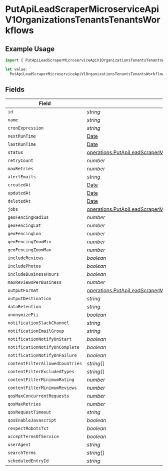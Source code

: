 # PutApiLeadScraperMicroserviceApiV1OrganizationsTenantsTenantsWorkflows

## Example Usage

```typescript
import { PutApiLeadScraperMicroserviceApiV1OrganizationsTenantsTenantsWorkflows } from "oppulence-backend-sdk/models/operations";

let value:
  PutApiLeadScraperMicroserviceApiV1OrganizationsTenantsTenantsWorkflows = {};
```

## Fields

| Field                                                                                                                                                                                                                                                        | Type                                                                                                                                                                                                                                                         | Required                                                                                                                                                                                                                                                     | Description                                                                                                                                                                                                                                                  |
| ------------------------------------------------------------------------------------------------------------------------------------------------------------------------------------------------------------------------------------------------------------ | ------------------------------------------------------------------------------------------------------------------------------------------------------------------------------------------------------------------------------------------------------------ | ------------------------------------------------------------------------------------------------------------------------------------------------------------------------------------------------------------------------------------------------------------ | ------------------------------------------------------------------------------------------------------------------------------------------------------------------------------------------------------------------------------------------------------------ |
| `id`                                                                                                                                                                                                                                                         | *string*                                                                                                                                                                                                                                                     | :heavy_minus_sign:                                                                                                                                                                                                                                           | N/A                                                                                                                                                                                                                                                          |
| `name`                                                                                                                                                                                                                                                       | *string*                                                                                                                                                                                                                                                     | :heavy_minus_sign:                                                                                                                                                                                                                                           | N/A                                                                                                                                                                                                                                                          |
| `cronExpression`                                                                                                                                                                                                                                             | *string*                                                                                                                                                                                                                                                     | :heavy_minus_sign:                                                                                                                                                                                                                                           | N/A                                                                                                                                                                                                                                                          |
| `nextRunTime`                                                                                                                                                                                                                                                | [Date](https://developer.mozilla.org/en-US/docs/Web/JavaScript/Reference/Global_Objects/Date)                                                                                                                                                                | :heavy_minus_sign:                                                                                                                                                                                                                                           | N/A                                                                                                                                                                                                                                                          |
| `lastRunTime`                                                                                                                                                                                                                                                | [Date](https://developer.mozilla.org/en-US/docs/Web/JavaScript/Reference/Global_Objects/Date)                                                                                                                                                                | :heavy_minus_sign:                                                                                                                                                                                                                                           | N/A                                                                                                                                                                                                                                                          |
| `status`                                                                                                                                                                                                                                                     | [operations.PutApiLeadScraperMicroserviceApiV1OrganizationsTenantsTenantsResponse200ApplicationJSONResponseBodyStatus](../../models/operations/putapileadscrapermicroserviceapiv1organizationstenantstenantsresponse200applicationjsonresponsebodystatus.md) | :heavy_minus_sign:                                                                                                                                                                                                                                           | N/A                                                                                                                                                                                                                                                          |
| `retryCount`                                                                                                                                                                                                                                                 | *number*                                                                                                                                                                                                                                                     | :heavy_minus_sign:                                                                                                                                                                                                                                           | N/A                                                                                                                                                                                                                                                          |
| `maxRetries`                                                                                                                                                                                                                                                 | *number*                                                                                                                                                                                                                                                     | :heavy_minus_sign:                                                                                                                                                                                                                                           | N/A                                                                                                                                                                                                                                                          |
| `alertEmails`                                                                                                                                                                                                                                                | *string*                                                                                                                                                                                                                                                     | :heavy_minus_sign:                                                                                                                                                                                                                                           | N/A                                                                                                                                                                                                                                                          |
| `createdAt`                                                                                                                                                                                                                                                  | [Date](https://developer.mozilla.org/en-US/docs/Web/JavaScript/Reference/Global_Objects/Date)                                                                                                                                                                | :heavy_minus_sign:                                                                                                                                                                                                                                           | N/A                                                                                                                                                                                                                                                          |
| `updatedAt`                                                                                                                                                                                                                                                  | [Date](https://developer.mozilla.org/en-US/docs/Web/JavaScript/Reference/Global_Objects/Date)                                                                                                                                                                | :heavy_minus_sign:                                                                                                                                                                                                                                           | N/A                                                                                                                                                                                                                                                          |
| `deletedAt`                                                                                                                                                                                                                                                  | [Date](https://developer.mozilla.org/en-US/docs/Web/JavaScript/Reference/Global_Objects/Date)                                                                                                                                                                | :heavy_minus_sign:                                                                                                                                                                                                                                           | N/A                                                                                                                                                                                                                                                          |
| `jobs`                                                                                                                                                                                                                                                       | [operations.PutApiLeadScraperMicroserviceApiV1OrganizationsTenantsTenantsJobs](../../models/operations/putapileadscrapermicroserviceapiv1organizationstenantstenantsjobs.md)[]                                                                               | :heavy_minus_sign:                                                                                                                                                                                                                                           | N/A                                                                                                                                                                                                                                                          |
| `geoFencingRadius`                                                                                                                                                                                                                                           | *number*                                                                                                                                                                                                                                                     | :heavy_minus_sign:                                                                                                                                                                                                                                           | N/A                                                                                                                                                                                                                                                          |
| `geoFencingLat`                                                                                                                                                                                                                                              | *number*                                                                                                                                                                                                                                                     | :heavy_minus_sign:                                                                                                                                                                                                                                           | N/A                                                                                                                                                                                                                                                          |
| `geoFencingLon`                                                                                                                                                                                                                                              | *number*                                                                                                                                                                                                                                                     | :heavy_minus_sign:                                                                                                                                                                                                                                           | N/A                                                                                                                                                                                                                                                          |
| `geoFencingZoomMin`                                                                                                                                                                                                                                          | *number*                                                                                                                                                                                                                                                     | :heavy_minus_sign:                                                                                                                                                                                                                                           | N/A                                                                                                                                                                                                                                                          |
| `geoFencingZoomMax`                                                                                                                                                                                                                                          | *number*                                                                                                                                                                                                                                                     | :heavy_minus_sign:                                                                                                                                                                                                                                           | N/A                                                                                                                                                                                                                                                          |
| `includeReviews`                                                                                                                                                                                                                                             | *boolean*                                                                                                                                                                                                                                                    | :heavy_minus_sign:                                                                                                                                                                                                                                           | N/A                                                                                                                                                                                                                                                          |
| `includePhotos`                                                                                                                                                                                                                                              | *boolean*                                                                                                                                                                                                                                                    | :heavy_minus_sign:                                                                                                                                                                                                                                           | N/A                                                                                                                                                                                                                                                          |
| `includeBusinessHours`                                                                                                                                                                                                                                       | *boolean*                                                                                                                                                                                                                                                    | :heavy_minus_sign:                                                                                                                                                                                                                                           | N/A                                                                                                                                                                                                                                                          |
| `maxReviewsPerBusiness`                                                                                                                                                                                                                                      | *number*                                                                                                                                                                                                                                                     | :heavy_minus_sign:                                                                                                                                                                                                                                           | N/A                                                                                                                                                                                                                                                          |
| `outputFormat`                                                                                                                                                                                                                                               | [operations.PutApiLeadScraperMicroserviceApiV1OrganizationsTenantsTenantsOutputFormat](../../models/operations/putapileadscrapermicroserviceapiv1organizationstenantstenantsoutputformat.md)                                                                 | :heavy_minus_sign:                                                                                                                                                                                                                                           | N/A                                                                                                                                                                                                                                                          |
| `outputDestination`                                                                                                                                                                                                                                          | *string*                                                                                                                                                                                                                                                     | :heavy_minus_sign:                                                                                                                                                                                                                                           | N/A                                                                                                                                                                                                                                                          |
| `dataRetention`                                                                                                                                                                                                                                              | *string*                                                                                                                                                                                                                                                     | :heavy_minus_sign:                                                                                                                                                                                                                                           | N/A                                                                                                                                                                                                                                                          |
| `anonymizePii`                                                                                                                                                                                                                                               | *boolean*                                                                                                                                                                                                                                                    | :heavy_minus_sign:                                                                                                                                                                                                                                           | N/A                                                                                                                                                                                                                                                          |
| `notificationSlackChannel`                                                                                                                                                                                                                                   | *string*                                                                                                                                                                                                                                                     | :heavy_minus_sign:                                                                                                                                                                                                                                           | N/A                                                                                                                                                                                                                                                          |
| `notificationEmailGroup`                                                                                                                                                                                                                                     | *string*                                                                                                                                                                                                                                                     | :heavy_minus_sign:                                                                                                                                                                                                                                           | N/A                                                                                                                                                                                                                                                          |
| `notificationNotifyOnStart`                                                                                                                                                                                                                                  | *boolean*                                                                                                                                                                                                                                                    | :heavy_minus_sign:                                                                                                                                                                                                                                           | N/A                                                                                                                                                                                                                                                          |
| `notificationNotifyOnComplete`                                                                                                                                                                                                                               | *boolean*                                                                                                                                                                                                                                                    | :heavy_minus_sign:                                                                                                                                                                                                                                           | N/A                                                                                                                                                                                                                                                          |
| `notificationNotifyOnFailure`                                                                                                                                                                                                                                | *boolean*                                                                                                                                                                                                                                                    | :heavy_minus_sign:                                                                                                                                                                                                                                           | N/A                                                                                                                                                                                                                                                          |
| `contentFilterAllowedCountries`                                                                                                                                                                                                                              | *string*[]                                                                                                                                                                                                                                                   | :heavy_minus_sign:                                                                                                                                                                                                                                           | N/A                                                                                                                                                                                                                                                          |
| `contentFilterExcludedTypes`                                                                                                                                                                                                                                 | *string*[]                                                                                                                                                                                                                                                   | :heavy_minus_sign:                                                                                                                                                                                                                                           | N/A                                                                                                                                                                                                                                                          |
| `contentFilterMinimumRating`                                                                                                                                                                                                                                 | *number*                                                                                                                                                                                                                                                     | :heavy_minus_sign:                                                                                                                                                                                                                                           | N/A                                                                                                                                                                                                                                                          |
| `contentFilterMinimumReviews`                                                                                                                                                                                                                                | *number*                                                                                                                                                                                                                                                     | :heavy_minus_sign:                                                                                                                                                                                                                                           | N/A                                                                                                                                                                                                                                                          |
| `qosMaxConcurrentRequests`                                                                                                                                                                                                                                   | *number*                                                                                                                                                                                                                                                     | :heavy_minus_sign:                                                                                                                                                                                                                                           | N/A                                                                                                                                                                                                                                                          |
| `qosMaxRetries`                                                                                                                                                                                                                                              | *number*                                                                                                                                                                                                                                                     | :heavy_minus_sign:                                                                                                                                                                                                                                           | N/A                                                                                                                                                                                                                                                          |
| `qosRequestTimeout`                                                                                                                                                                                                                                          | *string*                                                                                                                                                                                                                                                     | :heavy_minus_sign:                                                                                                                                                                                                                                           | N/A                                                                                                                                                                                                                                                          |
| `qosEnableJavascript`                                                                                                                                                                                                                                        | *boolean*                                                                                                                                                                                                                                                    | :heavy_minus_sign:                                                                                                                                                                                                                                           | N/A                                                                                                                                                                                                                                                          |
| `respectRobotsTxt`                                                                                                                                                                                                                                           | *boolean*                                                                                                                                                                                                                                                    | :heavy_minus_sign:                                                                                                                                                                                                                                           | N/A                                                                                                                                                                                                                                                          |
| `acceptTermsOfService`                                                                                                                                                                                                                                       | *boolean*                                                                                                                                                                                                                                                    | :heavy_minus_sign:                                                                                                                                                                                                                                           | N/A                                                                                                                                                                                                                                                          |
| `userAgent`                                                                                                                                                                                                                                                  | *string*                                                                                                                                                                                                                                                     | :heavy_minus_sign:                                                                                                                                                                                                                                           | N/A                                                                                                                                                                                                                                                          |
| `searchTerms`                                                                                                                                                                                                                                                | *string*[]                                                                                                                                                                                                                                                   | :heavy_minus_sign:                                                                                                                                                                                                                                           | N/A                                                                                                                                                                                                                                                          |
| `scheduledEntryId`                                                                                                                                                                                                                                           | *string*                                                                                                                                                                                                                                                     | :heavy_minus_sign:                                                                                                                                                                                                                                           | N/A                                                                                                                                                                                                                                                          |